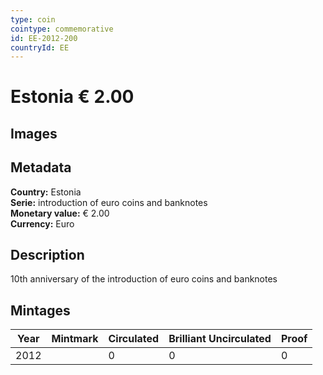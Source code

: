 ```yaml
---
type: coin
cointype: commemorative
id: EE-2012-200
countryId: EE
---
```


# Estonia € 2.00

## Images


## Metadata

**Country:** Estonia\
**Serie:** introduction of euro coins and banknotes\
**Monetary value:** € 2.00\
**Currency:** Euro

## Description
10th anniversary of the introduction of euro coins and banknotes

## Mintages

| Year | Mintmark | Circulated | Brilliant Uncirculated | Proof |
| ---- | -------- | ---------- | ---------------------- | ----- |
| 2012 |  | 0| 0 | 0 |
